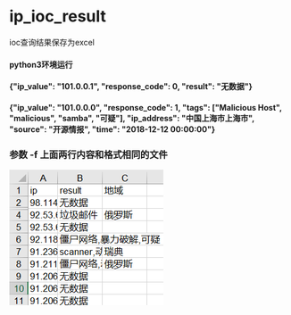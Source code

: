 # ip_ioc_result
ioc查询结果保存为excel
#### python3环境运行
#### {"ip_value": "101.0.0.1", "response_code": 0, "result": "无数据"}
#### {"ip_value": "101.0.0.0", "response_code": 1, "tags": ["Malicious Host", "malicious", "samba", "可疑"], "ip_address": "中国上海市上海市", "source": "开源情报", "time": "2018-12-12 00:00:00"}
### 参数 -f 上面两行内容和格式相同的文件
![result](https://github.com/MrWQ/ip_ioc_result/blob/master/excel_result.png)
